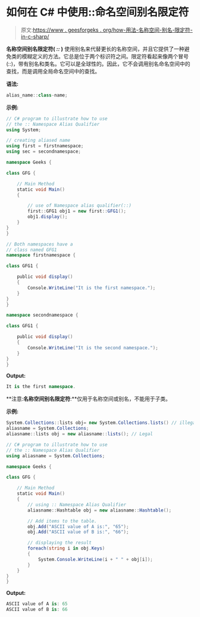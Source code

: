 # 如何在 C# 中使用::命名空间别名限定符

> 原文:[https://www . geesforgeks . org/how-用法-名称空间-别名-限定符-in-c-sharp/](https://www.geeksforgeeks.org/how-to-use-namespace-alias-qualifier-in-c-sharp/)

**名称空间别名限定符( *::* )** 使用别名来代替更长的名称空间，并且它提供了一种避免类的模糊定义的方法。它总是位于两个标识符之间。限定符看起来像两个冒号(::)，带有别名和类名。它可以是全球性的。因此，它不会调用别名命名空间中的查找，而是调用全局命名空间中的查找。

**语法:**

```cs
alias_name::class-name;
```

**示例:**

```cs
// C# program to illustrate how to use
// the :: Namespace Alias Qualifier
using System;

// creating aliased name
using first = firstnamespace;
using sec = secondnamespace;

namespace Geeks {

class GFG {

    // Main Method
    static void Main()
    {

        // use of Namespace alias qualifier(::)
        first::GFG1 obj1 = new first::GFG1(); 
        obj1.display();
    }
}
}

// Both namespaces have a 
// class named GFG1
namespace firstnamespace {

class GFG1 {

    public void display()
    {
        Console.WriteLine("It is the first namespace.");
    }
}
}

namespace secondnamespace {

class GFG1 {

    public void display()
    {
        Console.WriteLine("It is the second namespace.");
    }
}
}
```

**Output:**

```cs
It is the first namespace.

```

**注意:**名称空间别名限定符**:**仅用于名称空间或别名，不能用于子类。

**示例:**

```cs
System.Collections::lists obj= new System.Collections.lists() // illegal
aliasname = System.Collections;
aliasname::lists obj = new aliasname::lists(); // Legal

```

```cs
// C# program to illustrate how to use
// the :: Namespace Alias Qualifier
using aliasname = System.Collections;

namespace Geeks {

class GFG {

    // Main Method
    static void Main()
    {
        // using :: Namespace Alias Qualifier
        aliasname::Hashtable obj = new aliasname::Hashtable();

        // Add items to the table.
        obj.Add("ASCII value of A is:", "65");
        obj.Add("ASCII value of B is:", "66");

        // displaying the result
        foreach(string i in obj.Keys)
        {
            System.Console.WriteLine(i + " " + obj[i]);
        }
    }
}
}
```

**Output:**

```cs
ASCII value of A is: 65
ASCII value of B is: 66

```